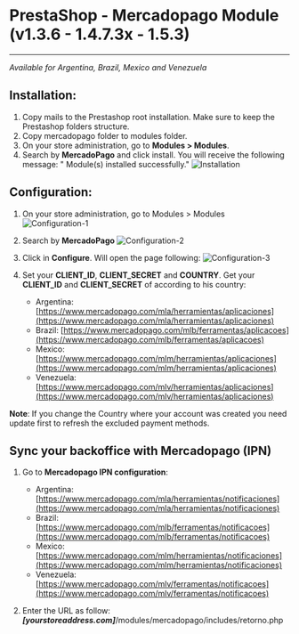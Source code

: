 # PrestaShop - Mercadopago Module (v1.3.6 - 1.4.7.3x - 1.5.3)

---
*Available for Argentina, Brazil, Mexico and Venezuela*

## Installation:

1. Copy mails to the Prestashop root installation. Make sure to keep the Prestashop folders structure.
2. Copy mercadopago folder to modules folder.
3. On your store administration, go to **Modules > Modules**.
4. Search by **MercadoPago** and click install.
You will receive the following message: " Module(s) installed successfully."
	![Installation](https://raw.github.com/gmatsuoka/cart-prestashop/master/README.img/Installation.JPG)

## Configuration:
1. On your store administration, go to Modules > Modules
	![Configuration-1](https://raw.github.com/gmatsuoka/cart-prestashop/master/README.img/Configuration-1.JPG)
2. Search by **MercadoPago**
	![Configuration-2](https://raw.github.com/gmatsuoka/cart-prestashop/master/README.img/Configuration-2.JPG)
3. Click in **Configure**. Will open the page following:
	![Configuration-3](https://raw.github.com/gmatsuoka/cart-prestashop/master/README.img/Configuration-3.JPG)
4. Set your **CLIENT_ID**, **CLIENT_SECRET** and **COUNTRY**. 
Get your **CLIENT_ID** and **CLIENT_SECRET** of according to his country:

	* Argentina: [https://www.mercadopago.com/mla/herramientas/aplicaciones](https://www.mercadopago.com/mla/herramientas/aplicaciones)
	* Brazil: [https://www.mercadopago.com/mlb/ferramentas/aplicacoes](https://www.mercadopago.com/mlb/ferramentas/aplicacoes)
	* Mexico: [https://www.mercadopago.com/mlm/herramientas/aplicaciones](https://www.mercadopago.com/mlm/herramientas/aplicaciones)
	* Venezuela: [https://www.mercadopago.com/mlv/herramientas/aplicaciones](https://www.mercadopago.com/mlv/herramientas/aplicaciones)

**Note**:  If you change the Country where your account was created you need update first to refresh the excluded payment methods.

## Sync your backoffice with Mercadopago (IPN) 

1. Go to **Mercadopago IPN configuration**:

    * Argentina: [https://www.mercadopago.com/mla/herramientas/notificaciones](https://www.mercadopago.com/mla/herramientas/notificaciones)
    * Brazil: [https://www.mercadopago.com/mlb/ferramentas/notificacoes](https://www.mercadopago.com/mlb/ferramentas/notificacoes)
    * Mexico: [https://www.mercadopago.com/mlm/herramientas/notificaciones](https://www.mercadopago.com/mlm/herramientas/notificaciones)
    * Venezuela: [https://www.mercadopago.com/mlv/ferramentas/notificacoes](https://www.mercadopago.com/mlv/ferramentas/notificacoes)

2. Enter the URL as follow: ***[yourstoreaddress.com]***/modules/mercadopago/includes/retorno.php
